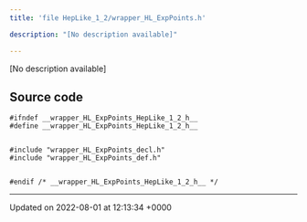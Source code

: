 ```yaml
---
title: 'file HepLike_1_2/wrapper_HL_ExpPoints.h'

description: "[No description available]"

---
```







[No description available]




## Source code

```
#ifndef __wrapper_HL_ExpPoints_HepLike_1_2_h__
#define __wrapper_HL_ExpPoints_HepLike_1_2_h__


#include "wrapper_HL_ExpPoints_decl.h"
#include "wrapper_HL_ExpPoints_def.h"


#endif /* __wrapper_HL_ExpPoints_HepLike_1_2_h__ */
```


-------------------------------

Updated on 2022-08-01 at 12:13:34 +0000
